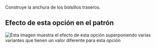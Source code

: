 Construye la anchura de los bolsillos traseros.

## Efecto de esta opción en el patrón

![Esta imagen muestra el efecto de esta opción superponiendo varias variantes que tienen un valor diferente para esta opción](charlie_backpocketwidth_sample.svg "Efecto de esta opción en el patrón")

